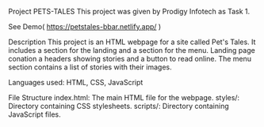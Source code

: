 Project PETS-TALES
This project was given by Prodigy Infotech as Task 1.

See Demo( https://petstales-bbar.netlify.app/ )

Description
This project is an HTML webpage for a site called Pet's Tales. It includes a section for the landing and a section for the menu. Landing page conation a headers showing stories and a button to read online. The menu section contains a list of stories  with their images.

Languages used: HTML, CSS, JavaScript

File Structure
index.html: The main HTML file for the webpage.
styles/: Directory containing CSS stylesheets.
scripts/: Directory containing JavaScript files.
